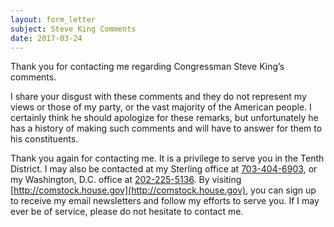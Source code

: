 ```yaml
---
layout: form_letter
subject: Steve King Comments
date: 2017-03-24
---
```


Thank you for contacting me regarding Congressman Steve King’s comments.

I share your disgust with these comments and they do not represent my views or those of my party, or the vast majority of the American people. I certainly think he should apologize for these remarks, but unfortunately he has a history of making such comments and will have to answer for them to his constituents.

Thank you again for contacting me.  It is a privilege to serve you in the Tenth District.  I may also be contacted at my Sterling office at [703-404-6903](tel:703-404-6903), or my Washington, D.C. office at [202-225-5136](tel:202-225-5136).  By visiting [http://comstock.house.gov](http://comstock.house.gov), you can sign up to receive my email newsletters and follow my efforts to serve you.  If I may ever be of service, please do not hesitate to contact me.
